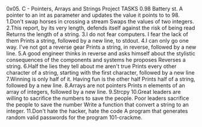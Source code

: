 0x05.  C - Pointers, Arrays and Strings Project
TASKS
0.98 Battery st.
 A pointer to an int as parameter and updates the value it points to to 98.
1.Don't swap horses in crossing a stream
Swaps the values of two integers.
2.This report, by its very length, defends itself against the risk of being read
Returns the length of a string.
3.I do not fear computers. I fear the lack of them
Prints a string, followed by a new line, to stdout.
4.I can only go one way. I've not got a reverse gear
Prints a string, in reverse, followed by a new line.
5.A good engineer thinks in reverse and asks himself about the stylistic consequences of the components and systems he proposes
Reverses a string.
6.Half the lies they tell about me aren't true
Prints every other character of a string, starting with the first character, followed by a new line
7.Winning is only half of it. Having fun is the other half
Prints half of a string, followed by a new line.
8.Arrays are not pointers
Prints n elements of an array of integers, followed by a new line.
9.Strcpy
10.Great leaders are willing to sacrifice the numbers to save the people. Poor leaders sacrifice the people to save the number Write a function that convert a string to an integer.
11.Don't hate the hacker, hate the code
A program that generates random valid passwords for the program 101-crackme.

